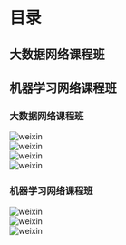 目录</br>
=====
大数据网络课程班</br>
------
机器学习网络课程班</br>
------
 ### 大数据网络课程班</br>
![weixin](https://github.com/tenthgo/bygc945/blob/master/contents/www.crxy.cn/image/c1.jpg)</br>
![weixin](https://github.com/tenthgo/bygc945/blob/master/contents/www.crxy.cn/image/c2.jpg)</br>
![weixin](https://github.com/tenthgo/bygc945/blob/master/contents/www.crxy.cn/image/c3.jpg)</br>
![weixin](https://github.com/tenthgo/bygc945/blob/master/contents/www.crxy.cn/image/c4.jpg)</br>
 ### 机器学习网络课程班</br>
![weixin](https://github.com/tenthgo/bygc945/blob/master/contents/www.crxy.cn/image/jixie1.jpg)</br>
![weixin](https://github.com/tenthgo/bygc945/blob/master/contents/www.crxy.cn/image/jixie2.jpg)</br>
![weixin](https://github.com/tenthgo/bygc945/blob/master/contents/www.crxy.cn/image/jixie3.jpg)</br>
